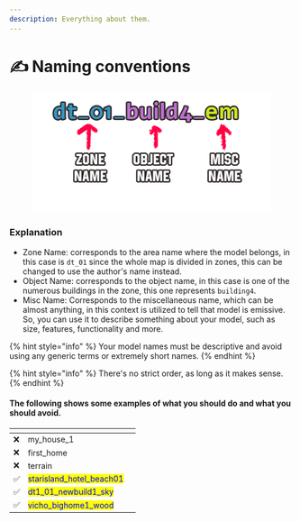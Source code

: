 ```yaml
---
description: Everything about them.
---
```


# ✍️ Naming conventions



<figure><img src="../.gitbook/assets/map naming.png" alt=""><figcaption></figcaption></figure>

### Explanation

* Zone Name: corresponds to the area name where the model belongs, in this case is `dt_01` since the whole map is divided in zones, this can be changed to use the author's name instead.
* Object Name: corresponds to the object name, in this case is one of the numerous buildings in the zone, this one represents `building4`.
* Misc Name: Corresponds to the miscellaneous name, which can be almost anything, in this context is utilized to tell that model is emissive. So, you can use it to describe something about your model, such as size, features, functionality and more.

{% hint style="info" %}
Your model names must be descriptive and avoid using any generic terms or extremely short names.&#x20;
{% endhint %}

{% hint style="info" %}
There's no strict order, as long as it makes sense.
{% endhint %}

#### The following shows some examples of what you should do and what you should avoid.

<table data-view="cards"><thead><tr><th></th><th></th><th></th></tr></thead><tbody><tr><td>❌</td><td>my_house_1</td><td></td></tr><tr><td>❌</td><td>first_home</td><td></td></tr><tr><td>❌</td><td>terrain</td><td></td></tr><tr><td>✅</td><td><mark style="color:blue;">starisland_hotel_beach01</mark></td><td></td></tr><tr><td>✅</td><td><mark style="color:blue;">dt1_01_newbuild1_sky</mark></td><td></td></tr><tr><td>✅</td><td><mark style="color:blue;">vicho_bighome1_wood</mark></td><td></td></tr></tbody></table>
